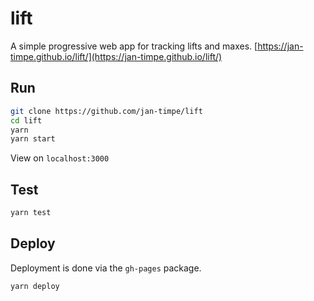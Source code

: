 # lift

A simple progressive web app for tracking lifts and maxes. [https://jan-timpe.github.io/lift/](https://jan-timpe.github.io/lift/)


## Run

```bash
git clone https://github.com/jan-timpe/lift
cd lift
yarn
yarn start
```

View on `localhost:3000`

## Test

```bash
yarn test
```

## Deploy

Deployment is done via the `gh-pages` package.

```bash
yarn deploy
```